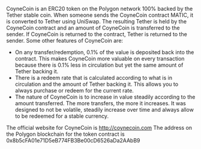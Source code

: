 CoyneCoin is an ERC20 token on the Polygon network 100% backed by the Tether stable coin. When someone sends the CoyneCoin contract MATIC, it is converted to Tether using UniSwap. The resulting Tether is held by the CoyneCoin contract and an amount of CoyneCoin is transferred to the sender. If CoyneCoin is returned to the contract, Tether is returned to the sender. Some other features of CoyneCoin are:

- On any transfer/redemption, 0.1% of the value is deposited back into the contract. This makes CoyneCoin more valuable on every transaction because there is 0.1% less in circulation but yet the same amount of Tether backing it.
- There is a redeem rate that is calculated according to what is in circulation and the amount of Tether backing it. This allows you to always purchase or redeem for the current rate.
- The nature of CoyneCoin is to increase in value steadily according to the amount transferred. The more transfers, the more it increases. It was designed to not be volatile, steadily increase over time and always allow to be redeemed for a stable currency.

The official website for CoyneCoin is http://coynecoin.com
The address on the Polygon blockchain for the token contract is 0x8b5cFA01e71D5eB774FB3Be00cD6526aDa2AAbB9

